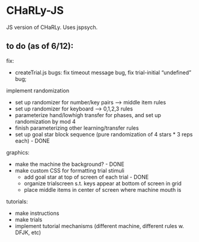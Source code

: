 # CHaRLy-JS
JS version of CHaRLy. Uses jspsych.

## to do (as of 6/12):

fix:
- createTrial.js bugs: fix timeout message bug, fix trial-initial “undefined” bug;

implement randomization
- set up randomizer for number/key pairs —> middle item rules
- set up randomizer for keyboard —> 0,1,2,3 rules
- parameterize hand/lowhigh transfer for phases, and set up randomization by mod 4
- finish parameterizing other learning/transfer rules
- set up goal star block sequence (pure randomization of 4 stars * 3 reps each) - DONE

graphics:
- make the machine the background? - DONE
- make custom CSS for formatting trial stimuli
  - add goal star at top of screen of each trial - DONE
  - organize trialscreen s.t. keys appear at bottom of screen in grid
  - place middle items in center of screen where machine mouth is

tutorials:
- make instructions
- make trials
- implement tutorial mechanisms (different machine, different rules w. DFJK, etc)
